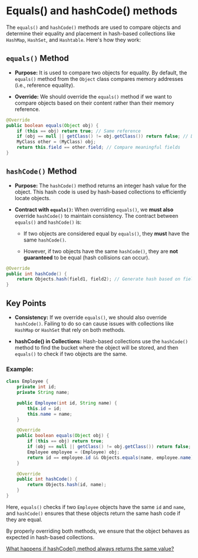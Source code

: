 # Equals() and hashCode() methods

The `equals()` and `hashCode()` methods are used to compare objects and determine their equality and placement in hash-based collections like `HashMap`, `HashSet`, and `Hashtable`. Here's how they work:

## `equals()` Method

* **Purpose:** It is used to compare two objects for equality. By default, the `equals()` method from the `Object` class compares memory addresses (i.e., reference equality).

* **Override:** We should override the `equals()` method if we want to compare objects based on their content rather than their memory reference.

```java
@Override
public boolean equals(Object obj) {
    if (this == obj) return true; // Same reference
    if (obj == null || getClass() != obj.getClass()) return false; // Different class or null
    MyClass other = (MyClass) obj;
    return this.field == other.field; // Compare meaningful fields
}
```

## `hashCode()` Method

* **Purpose:** The `hashCode()` method returns an integer hash value for the object. This hash code is used by hash-based collections to efficiently locate objects.

* **Contract with `equals()`:** When overriding `equals()`, we **must also** override `hashCode()` to maintain consistency. The contract between `equals()` and `hashCode()` is:

  * If two objects are considered equal by `equals()`, they **must** have the same `hashCode()`.

  * However, if two objects have the same `hashCode()`, they are **not guaranteed** to be equal (hash collisions can occur).

```java
@Override
public int hashCode() {
    return Objects.hash(field1, field2); // Generate hash based on fields
}
```

## Key Points

* **Consistency:** If we override `equals()`, we should also override `hashCode()`. Failing to do so can cause issues with collections like `HashMap` or `HashSet` that rely on both methods.

* **hashCode() in Collections:** Hash-based collections use the `hashCode()` method to find the bucket where the object will be stored, and then `equals()` to check if two objects are the same.

### Example:
```java
class Employee {
    private int id;
    private String name;

    public Employee(int id, String name) {
        this.id = id;
        this.name = name;
    }

    @Override
    public boolean equals(Object obj) {
        if (this == obj) return true;
        if (obj == null || getClass() != obj.getClass()) return false;
        Employee employee = (Employee) obj;
        return id == employee.id && Objects.equals(name, employee.name);
    }

    @Override
    public int hashCode() {
        return Objects.hash(id, name);
    }
}
```

Here, `equals()` checks if two `Employee` objects have the same `id` and `name`, and `hashCode()` ensures that these objects return the same hash code if they are equal.

By properly overriding both methods, we ensure that the object behaves as expected in hash-based collections.

[What happens if hashCode() method always returns the same value?](https://donny-nguyen.github.io/2024/09/12/if-hashcode-returns-the-same-value.html)